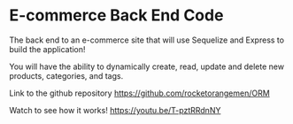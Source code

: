 # E-commerce Back End Code
The back end to an e-commerce site that will use Sequelize and Express to build the application!

You will have the ability to dynamically create, read, update and delete new products, categories, and tags.

Link to the github repository
https://github.com/rocketorangemen/ORM

Watch to see how it works!
https://youtu.be/T-pztRRdnNY
